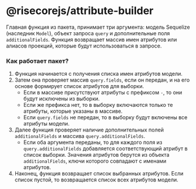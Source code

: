 # @risecorejs/attribute-builder

Главная функция из пакета, принимает три аргумента: модель Sequelize (наследник `Model`), объект запроса `query` и дополнительные поля `additionalFields`. Функция возвращает массив имен атрибутов или алиасов проекций, которые будут использоваться в запросе.

### Как работает пакет?

1. Функция начинается с получения списка имен атрибутов модели.
2. Затем она проверяет массив `query.fields`, если он передан, и на его основе формирует список атрибутов для выборки.
   - Если в массиве присутствуют атрибуты с префиксом `-`, то они будут исключены из выборки.
   - Если же префикса нет, то в выборку включаются только те атрибуты, которые указаны в массиве.
   - Если `query.fields` не передан, то в выборку будут включены все атрибуты модели. 
3. Далее функция проверяет наличие дополнительных полей `additionalFields` и массива `query.additionalFields`.
   - Если оба аргумента переданы, то для каждого поля из `query.additionalFields` добавляется соответствующий атрибут в список выборки. Значения атрибутов берутся из объекта `additionalFields`, ключи которого совпадают с именами атрибутов.
4. Наконец, функция возвращает список выбранных атрибутов. Если список пустой, то возвращается список всех атрибутов модели.
